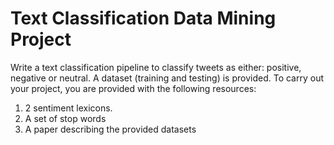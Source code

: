 # Text Classification Data Mining Project

Write a text classification pipeline to classify tweets as either: positive, negative or neutral. A
dataset (training and testing) is provided.
To carry out your project, you are provided with the following resources:
1) 2 sentiment lexicons.
2) A set of stop words
3) A paper describing the provided datasets

